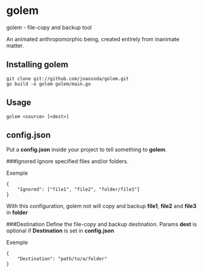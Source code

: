 golem
=====

golem - file-copy and backup tool

An animated anthropomorphic being, created entirely from inanimate matter.


Installing golem
----------------

	git clone git://github.com/joaosoda/golem.git
	go build -o golem golem/main.go

Usage
-----

	golem <source> [<dest>]

config.json
-----------

Put a **config.json** inside your project to tell something to **golem**.

###Ignored
Ignore specified files and/or folders.

Exemple

	{
	    "Ignored": ["file1", "file2", "folder/file3"]
	}

With this configuration, golem not will copy and backup **file1**, **file2** and **file3** in **folder**

###Destination
Define the file-copy and backup destination. Params **dest** is optional if **Destination** is set in **config.json**

Exemple

	{
	    "Destination": "path/to/a/folder"
	}
